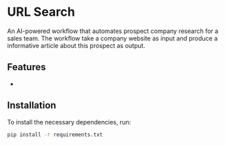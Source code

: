 # URL Search

An AI-powered workflow that automates prospect company research for a sales team. The workflow take a company website as input and produce a informative article about this prospect as output.

## Features

- 

## Installation

To install the necessary dependencies, run:

```bash
pip install -r requirements.txt
```


